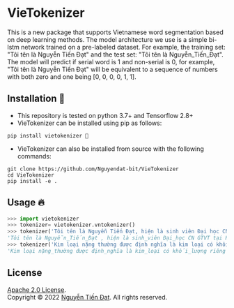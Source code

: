 # VieTokenizer
This is a new package that supports Vietnamese word segmentation based on deep learning methods. The model architecture we use is a simple bi-lstm network trained on a pre-labeled dataset. For example, the training set: "Tôi tên là Nguyễn Tiến Đạt" and the test set: "Tôi tên là Nguyễn_Tiến_Đạt". The model will predict if serial word is 1 and non-serial is 0, for example, "Tôi tên là Nguyễn Tiến Đạt" will be equivalent to a sequence of numbers with both zero and one being [0, 0, 0, 0, 1, 1]. 

## Installation 🎉
- This repository is tested on python 3.7+ and Tensorflow 2.8+
- VieTokenizer can be installed using pip as follows:
```
pip install vietokenizer 🍰
```
- VieTokenizer can also be installed from source with the following commands: 
```
git clone https://github.com/Nguyendat-bit/VieTokenizer
cd VieTokenizer
pip install -e . 
```
## Usage 🔥
```python
>>> import vietokenizer
>>> tokenizer= vietokenizer.vntokenizer()
>>> tokenizer('Tôi tên là Nguyễn Tiến Đạt, hiện là sinh viên Đại học CN GTVT tại Hà Nội.')
'Tôi tên là Nguyễn_Tiến_Đạt , hiện là sinh_viên Đại_học CN GTVT tại Hà_Nội .'
>>> tokenizer('Kim loại nặng thường được định nghĩa là kim loại có khối lượng riêng, khối lượng nguyên tử hoặc số hiệu nguyên tử lớn.')
'Kim loại nặng_thường được định_nghĩa là kim_loại có khối_lượng riêng , khối_lượng nguyên_tử hoặc số_hiệu nguyên_tử lớn .'
```

## License
[Apache 2.0 License](https://github.com/Nguyendat-bit/VieTokenizer). <br>
Copyright &copy; 2022 [Nguyễn Tiến Đạt](https://github.com/Nguyendat-bit). All rights reserved.